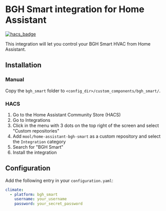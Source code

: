 # BGH Smart integration for Home Assistant
[![hacs_badge](https://img.shields.io/badge/HACS-Custom-orange.svg?style=for-the-badge)](https://github.com/custom-components/hacs)

This integration will let you control your BGH Smart HVAC from Home Assistant.

## Installation

### Manual

Copy the `bgh_smart` folder to `<config_dir>/custom_components/bgh_smart/`.

### HACS

1. Go to the Home Assistant Community Store (HACS)
2. Go to Integrations
3. Click in the menu with 3 dots on the top right of the screen and select
   "Custom repositories"
4. Add `mool/home-assistant-bgh-smart` as a custom repository and select the
   `Integration` category
5. Search for "BGH Smart"
6. Install the integration

## Configuration

Add the following entry in your `configuration.yaml`:

```yaml
climate:
  - platform: bgh_smart
    username: your_username
    password: your_secret_password
```
